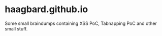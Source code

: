 # haagbard.github.io

Some small braindumps containing XSS PoC, Tabnapping PoC and other small stuff.
